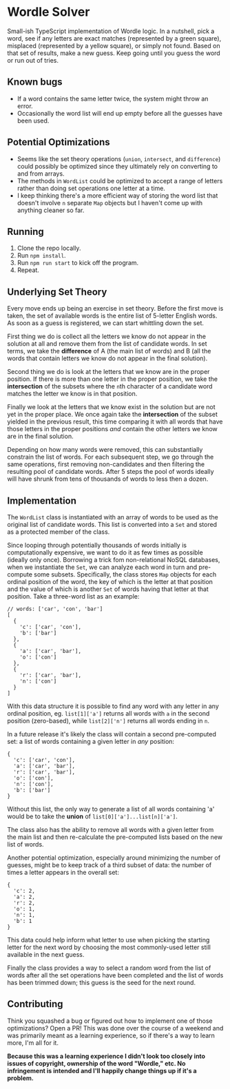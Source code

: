 # Wordle Solver
Small-ish TypeScript implementation of Wordle logic. In a nutshell, pick a word, see if any letters are exact matches (represented by a green square), misplaced (represented by a yellow square), or simply not found. Based on that set of results, make a new guess. Keep going until you guess the word or run out of tries.

## Known bugs
* If a word contains the same letter twice, the system might throw an error.
* Occasionally the word list will end up empty before all the guesses have been used.

## Potential Optimizations
* Seems like the set theory operations (`union`, `intersect`, and `difference`) could possibly be optimized since they ultimately rely on converting to and from arrays.
* The methods in `WordList` could be optimized to accept a range of letters rather than doing set operations one letter at a time.
* I keep thinking there's a more efficient way of storing the word list that doesn't involve `n` separate `Map` objects but I haven't come up with anything cleaner so far.

## Running
1. Clone the repo locally.
1. Run `npm install`.
1. Run `npm run start` to kick off the program.
1. Repeat.

## Underlying Set Theory
Every move ends up being an exercise in set theory. Before the first move is taken, the set of available words is the entire list of 5-letter English words. As soon as a guess is registered, we can start whittling down the set.

First thing we do is collect all the letters we know do not appear in the solution at all and remove them from the list of candidate words. In set terms, we take the **difference** of A (the main list of words) and B (all the words that contain letters we know do not appear in the final solution).

Second thing we do is look at the letters that we know are in the proper position. If there is more than one letter in the proper position, we take the **intersection** of the subsets where the `n`th character of a candidate word matches the letter we know is in that position.

Finally we look at the letters that we know exist in the solution but are not yet in the proper place. We once again take the **intersection** of the subset yielded in the previous result, this time comparing it with all words that have those letters in the proper positions _and_ contain the other letters we know are in the final solution.

Depending on how many words were removed, this can substantially constrain the list of words. For each subsequent step, we go through the same operations, first removing non-candidates and then filtering the resulting pool of candidate words. After 5 steps the pool of words ideally will have shrunk from tens of thousands of words to less then a dozen.

## Implementation
The `WordList` class is instantiated with an array of words to be used as the original list of candidate words. This list is converted into a `Set` and stored as a protected member of the class.

Since looping through potentially thousands of words initially is computationally expensive, we want to do it as few times as possible (ideally only once). Borrowing a trick fom non-relational NoSQL databases, when we instantiate the `Set`, we can analyze each word in turn and pre-compute some subsets. Specifically, the class stores `Map` objects for each ordinal position of the word, the key of which is the letter at that position and the value of which is another `Set` of words having that letter at that position. Take a three-word list as an example:

```
// words: ['car', 'con', 'bar']
[
  {
    'c': ['car', 'con'],
    'b': ['bar']
  },
  {
    'a': ['car', 'bar'],
    'o': ['con']
  },
  {
    'r': ['car', 'bar'],
    'n': ['con']
  }
]
```

With this data structure it is possible to find any word with any letter in any ordinal position, eg. `list[1]['a']` returns all words with `a` in the second position (zero-based), while `list[2]['n']` returns all words ending in `n`.

In a future release it's likely the class will contain a second pre-computed set: a list of words containing a given letter in _any_ position:
```
{
  'c': ['car', 'con'],
  'a': ['car', 'bar'],
  'r': ['car', 'bar'],
  'o': ['con'],
  'n': ['con'],
  'b': ['bar']
}
```

Without this list, the only way to generate a list of all words containing 'a' would be to take the **union** of `list[0]['a']...list[n]['a']`.

The class also has the ability to remove all words with a given letter from the main list and then re-calculate the pre-computed lists based on the new list of words.

Another potential optimization, especially around minimizing the number of guesses, might be to keep track of a third subset of data: the number of times a letter appears in the overall set:
```
{
  'c': 2,
  'a': 2,
  'r': 2,
  'o': 1,
  'n': 1,
  'b': 1
}
```

This data could help inform what letter to use when picking the starting letter for the next word by choosing the most commonly-used letter still available in the next guess.

Finally the class provides a way to select a random word from the list of words after all the set operations have been completed and the list of words has been trimmed down; this guess is the seed for the next round.

## Contributing
Think you squashed a bug or figured out how to implement one of those optimizations? Open a PR! This was done over the course of a weekend and was primarily meant as a learning experience, so if there's a way to learn more, I'm all for it.

**Because this was a learning experience I didn't look too closely into issues of copyright, ownership of the word "Wordle," etc. No infringement is intended and I'll happily change things up if it's a problem.**
